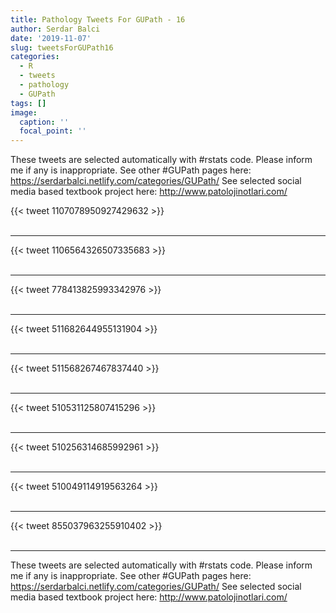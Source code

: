 ```yaml
---
title: Pathology Tweets For GUPath - 16
author: Serdar Balci
date: '2019-11-07'
slug: tweetsForGUPath16
categories:
  - R
  - tweets
  - pathology
  - GUPath
tags: []
image:
  caption: ''
  focal_point: ''
---
```



These tweets are selected automatically with #rstats code. Please inform me if any is inappropriate.
See other #GUPath pages here: https://serdarbalci.netlify.com/categories/GUPath/ 
See selected social media based textbook project here: http://www.patolojinotlari.com/

{{< tweet 1107078950927429632 >}}
<br>
<br>
<hr>
{{< tweet 1106564326507335683 >}}
<br>
<br>
<hr>
{{< tweet 778413825993342976 >}}
<br>
<br>
<hr>
{{< tweet 511682644955131904 >}}
<br>
<br>
<hr>
{{< tweet 511568267467837440 >}}
<br>
<br>
<hr>
{{< tweet 510531125807415296 >}}
<br>
<br>
<hr>
{{< tweet 510256314685992961 >}}
<br>
<br>
<hr>
{{< tweet 510049114919563264 >}}
<br>
<br>
<hr>
{{< tweet 855037963255910402 >}}
<br>
<br>
<hr>


These tweets are selected automatically with #rstats code. Please inform me if any is inappropriate.
See other #GUPath pages here: https://serdarbalci.netlify.com/categories/GUPath/ 
See selected social media based textbook project here: http://www.patolojinotlari.com/
